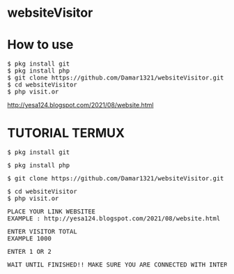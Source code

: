 # websiteVisitor
# How to use
<pre>
$ pkg install git
$ pkg install php
$ git clone https://github.com/Damar1321/websiteVisitor.git
$ cd websiteVisitor
$ php visit.or
</pre>

http://yesa124.blogspot.com/2021/08/website.html

# TUTORIAL TERMUX
<pre>
$ pkg install git
</pre>
<pre>
$ pkg install php
</pre>
<pre>
$ git clone https://github.com/Damar1321/websiteVisitor.git
</pre>
<pre>
$ cd websiteVisitor
$ php visit.or
</pre>
<pre>
PLACE YOUR LINK WEBSITEE
EXAMPLE : http://yesa124.blogspot.com/2021/08/website.html
</pre>
<pre>
ENTER VISITOR TOTAL
EXAMPLE 1000
</pre>
<pre>
ENTER 1 OR 2
</pre>
<pre>
WAIT UNTIL FINISHED!! MAKE SURE YOU ARE CONNECTED WITH INTERNET CONNECTION
</pre>
